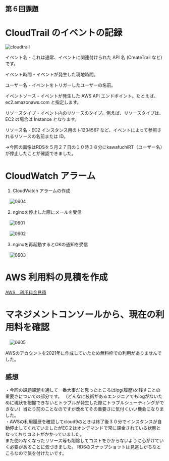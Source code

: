 
## 第６回課題

#  CloudTrail のイベントの記録

  ![cloudtrail](image/0606.png)

イベント名 - これは通常、イベントに関連付けられた API 名 (CreateTrail など) です。  

イベント時間 - イベントが発生した現地時間。  

ユーザー名 - イベントをトリガーしたユーザーの名前。  

イベントソース - イベントが発生した AWS API エンドポイント。たとえば、ec2.amazonaws.com と指定します。  

リソースタイプ - イベント内のリソースのタイプ。例えば、リソースタイプは、EC2 の場合は Instance となります。  

リソース名 - EC2 インスタンス用の i-1234567 など、イベントによって参照されるリソースの名前または ID。  

→今回の画像はRDSを５月２７日の１０時３８分にkawafuchiRT（ユーザー名）が停止したことが確認できました。  

#  CloudWatch アラーム

1. CloudWatch アラームの作成

　![0604](image/0604.png)

2. nginxを停止した際にメールを受信

　![0601](image/0601.png)

　![0602](image/0602.png)

3. nginxを再起動するとOKの通知を受信

　![0603](image/0603.png) 


# AWS 利用料の見積を作成

[AWS　利用料金見積](https://calculator.aws/#/estimate?sc_channel=cfm-blog&sc_campaign=la-get-cost-estimates-faster-with-aws-pricing-calculator-bulk-import&sc_medium=plan-and-evaluate&sc_content=cfm-blog&sc_detail=link&sc_outcome=ad&sc_publisher=cfm-adoption&trk=la-get-cost-estimates-faster-with-aws-pricing-calculator-bulk-import_cfm-blog_link&id=43280ae3c64d95a6e6bbdb8a072afa02e1fb1588
)

# マネジメントコンソールから、現在の利用料を確認

　![0605](image/0605.png)

AWSのアカウントを2021年に作成していたため無料枠での利用がありませんでした。

## 感想
・今回の課題課題を通して一番大事だと思ったところはlog(履歴)を残すことの重要さについての部分です。
（どんなに技術があるエンジニアでもlogがないために現状を把握できないとトラブルが発生した際にトラブルシューティングができない）当たり前のことなのですが改めてその重要さに気付くいい機会になりました。
<br>
・AWSの利用履歴を確認してcloud9のときは終了後３０分でインスタンスが自動停止してくれていましたがEC２はオンデマンドで常に課金されている状態となっておりコストがかかっていました。
<br>
また使わなくなったリソース等も削除してコストをかからないように心がけていく必要があることに気づきました。
RDSのスナップショットは見逃しがちなところなので気を付けたいです。


